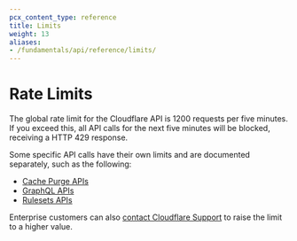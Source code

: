 ```yaml
---
pcx_content_type: reference
title: Limits
weight: 13
aliases:
- /fundamentals/api/reference/limits/
---
```


# Rate Limits

The global rate limit for the Cloudflare API is 1200 requests per five minutes. If you exceed this, all API calls for the next five minutes will be blocked, receiving a HTTP 429 response.

Some specific API calls have their own limits and are documented separately, such as the following:

- [Cache Purge APIs](/api/operations/zone-purge)
- [GraphQL APIs](/analytics/graphql-api/limits/)
- [Rulesets APIs](/ruleset-engine/rulesets-api/#limits)

Enterprise customers can also [contact Cloudflare Support](/support/troubleshooting/general-troubleshooting/contacting-cloudflare-support/) to raise the limit to a higher value.

